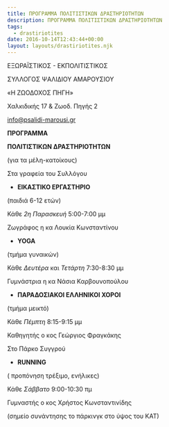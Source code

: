 ```yaml
---
title: ΠΡΟΓΡΑΜΜΑ ΠΟΛΙΤΙΣΤΙΚΩΝ ΔΡΑΣΤΗΡΙΟΤΗΤΩΝ
description: ΠΡΟΓΡΑΜΜΑ ΠΟΛΙΤΙΣΤΙΚΩΝ ΔΡΑΣΤΗΡΙΟΤΗΤΩΝ
tags:
  - drastiriotites
date: 2016-10-14T12:43:44+00:00
layout: layouts/drastiriotites.njk
---
```


<!-- excerpt -->
ΕΞΩΡΑΪΣΤΙΚΟΣ - ΕΚΠΟΛΙΤΙΣΤΙΚΟΣ

ΣΥΛΛΟΓΟΣ ΨΑΛΙΔΙΟΥ ΑΜΑΡΟΥΣΙΟΥ

 «Η ΖΩΟΔΟΧΟΣ ΠΗΓΗ»

Χαλκιδικής 17 &amp; Ζωοδ. Πηγής 2

<info@psalidi-marousi.gr>

**ΠΡΟΓΡΑΜΜΑ**

**ΠΟΛΙΤΙΣΤΙΚΩΝ ΔΡΑΣΤΗΡΙΟΤΗΤΩΝ**

(για τα μέλη-κατοίκους)

Στα γραφεία του Συλλόγου

- **ΕΙΚΑΣΤΙΚΟ ΕΡΓΑΣΤΗΡΙΟ**

(παιδιά 6-12 ετών)

Κάθε *2η Παρασκευή* 5:00-7:00 μμ

Ζωγράφος η κα Λουκία Κωνσταντίνου

- **YOGA**

(τμήμα γυναικών)

Κάθε *Δευτέρα* και *Τετάρτη* 7:30-8:30 μμ

Γυμνάστρια η κα Νάσια Καρβουνοπούλου

- **ΠΑΡΑΔΟΣΙΑΚΟΙ ΕΛΛΗΝΙΚΟΙ ΧΟΡΟΙ**

(τμήμα μεικτό)

Κάθε *Πέμπτη* 8:15-9:15 μμ

Καθηγητής ο κος Γεώργιος Φραγκάκης

 Στο Πάρκο Συγγρού

- **RUNNING**

( προπόνηση τρέξιμο, ενήλικες)

Κάθε *Σάββατο* 9:00-10:30 πμ

Γυμναστής ο κος Χρήστος Κωνσταντινίδης

(σημείο συνάντησης το πάρκινγκ στο ύψος του ΚΑΤ)
